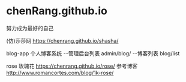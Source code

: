 # chenRang.github.io

努力成为最好的自己

(仿)莎莎网
https://chenrang.github.io/shasha/

blog-app 个人博客系统
--管理后台列表
admin/blog/
--博客列表
blog/list  

rose  玫瑰花 https://chenrang.github.io/rose/ 
参考博客 http://www.romancortes.com/blog/1k-rose/
